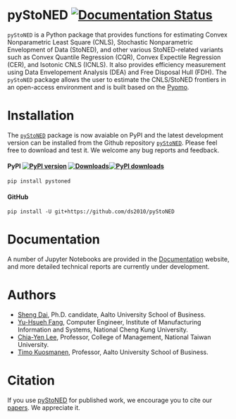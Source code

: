 # pyStoNED [![Documentation Status](https://readthedocs.org/projects/pystoned/badge/?version=latest)](https://pystoned.readthedocs.io/en/latest/?badge=latest)

`pyStoNED` is a Python package that provides functions for estimating Convex Nonparametric Least Square (CNLS), Stochastic Nonparametric Envelopment of Data (StoNED), and other various StoNED-related variants such as Convex Quantile Regression (CQR), Convex Expectile Regression (CER), and Isotonic CNLS (ICNLS). It also provides efficiency measurement using Data Envelopement Analysis (DEA) and Free Disposal Hull (FDH). The `pyStoNED` package allows the user to estimate the CNLS/StoNED frontiers in an open-access environment and is built based on the [Pyomo](http://www.pyomo.org/). 

# Installation

The [`pyStoNED`](https://pypi.org/project/pystoned/) package is now avaiable on PyPI and the latest development version can be installed from the Github repository [`pyStoNED`](https://github.com/ds2010/pyStoNED). Please feel free to download and test it. We welcome any bug reports and feedback.

#### PyPI [![PyPI version](https://img.shields.io/pypi/v/pystoned.svg?maxAge=3600)](https://pypi.org/project/pystoned/) [![Downloads](https://pepy.tech/badge/pystoned)](https://pepy.tech/project/pystoned)[![PyPI downloads](https://img.shields.io/pypi/dm/pystoned.svg?maxAge=21600)](https://pypistats.org/packages/pystoned)

    pip install pystoned

#### GitHub

    pip install -U git+https://github.com/ds2010/pyStoNED

# Documentation

A number of Jupyter Notebooks are provided in the [Documentation](https://pystoned.readthedocs.io/en/latest/) website, and more detailed technical reports are currently under development. 

# Authors

 + [Sheng Dai](https://www.researchgate.net/profile/Sheng_Dai8), Ph.D. candidate, Aalto University School of Business.
 + [Yu-Hsueh Fang](https://github.com/JulianATA), Computer Engineer, Institute of Manufacturing Information and Systems, National Cheng Kung University.
 + [Chia-Yen Lee](http://polab.im.ntu.edu.tw/), Professor, College of Management, National Taiwan University.
 + [Timo Kuosmanen](https://www.researchgate.net/profile/Timo_Kuosmanen), Professor, Aalto University School of Business.

# Citation

If you use [pyStoNED](https://pypi.org/project/pystoned/) for published work, we encourage you to cite our [papers](https://pystoned.readthedocs.io/en/latest/citing/index.html). We appreciate it.